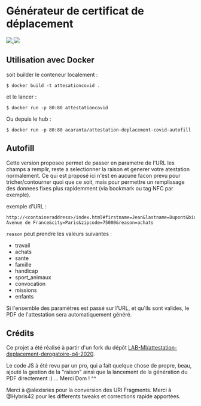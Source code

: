 # Générateur de certificat de déplacement
[![](https://img.shields.io/docker/pulls/acaranta/attestation-deplacement-covid-autofill) ![](https://img.shields.io/docker/cloud/build/acaranta/attestation-deplacement-covid-autofill)](https://hub.docker.com/repository/docker/acaranta/attestation-deplacement-covid-autofill)
## Utilisation avec Docker
soit builder le conteneur localement :
```console
$ docker build -t attesationcovid .
```
et le lancer :
```console
$ docker run -p 80:80 attestationcovid
```

Ou depuis le hub :
```console
$ docker run -p 80:80 acaranta/attestation-deplacement-covid-autofill
```

## Autofill
Cette version proposee permet de passer en parametre de l'URL les champs a remplir, reste a selectionner la raison et generer votre atestation normalement.
Ce qui est proposé ici n'est en aucune facon prevu pour tricher/contourner quoi que ce soit, mais pour permettre un remplissage des donnees fixes plus rapidemment (via bookmark ou tag NFC par exemple).

exemple d'URL :
```
http://<containeraddress>/index.html#firstname=Jean&lastname=Dupont&birthday=01/01/1970&placeofbirth=Lyon&address=999 Avenue de France&city=Paris&zipcode=75000&reason=achats
```

`reason` peut prendre les valeurs suivantes :
* travail
* achats
* sante
* famille
* handicap
* sport_animaux
* convocation
* missions
* enfants

Si l'ensemble des paramètres est passé sur l'URL, et qu'ils sont valides,  le PDF de l'attestation sera automatiquement généré.
## Crédits

Ce projet a été réalisé à partir d'un fork du dépôt [LAB-MI/attestation-deplacement-derogatoire-q4-2020](https://github.com/LAB-MI/attestation-deplacement-derogatoire-q4-2020).

Le code JS à été revu par un pro, qui a fait quelque chose de propre, beau, ajouté la gestion de la "raison" ainsi que la lancement de la génération du PDF directement :) ... Merci Dom ! ^^

Merci à @alexisries pour la conversion des URI Fragments.
Merci à @Hybris42 pour les differents tweaks et corrections rapide apportées.
